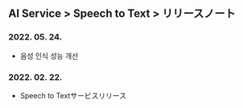## AI Service > Speech to Text > リリースノート

### 2022. 05. 24.
* 음성 인식 성능 개선

### 2022. 02. 22.
* Speech to Textサービスリリース
